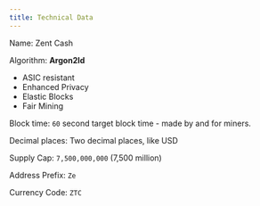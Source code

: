 ```yaml
---
title: Technical Data
---
```


Name: Zent Cash  

Algorithm: **Argon2Id**

* ASIC resistant
* Enhanced Privacy
* Elastic Blocks
* Fair Mining

Block time: `60` second target block time - made by and for miners.  

Decimal places: Two decimal places, like USD  

Supply Cap: `7,500,000,000` (7,500 million)

Address Prefix: `Ze`   

Currency Code: `ZTC`